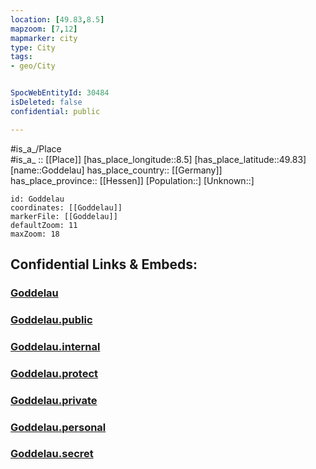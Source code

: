 ```yaml
---
location: [49.83,8.5] 
mapzoom: [7,12] 
mapmarker: city 
type: City
tags:
- geo/City


SpocWebEntityId: 30484
isDeleted: false
confidential: public

---
```

#is_a_/Place  
#is_a_ :: [[Place]] 
[has_place_longitude::8.5] 
[has_place_latitude::49.83] 
[name::Goddelau] 
has_place_country:: [[Germany]]  
has_place_province:: [[Hessen]] 
[Population::] 
[Unknown::] 


```leaflet
id: Goddelau
coordinates: [[Goddelau]] 
markerFile: [[Goddelau]] 
defaultZoom: 11 
maxZoom: 18
```


## Confidential Links & Embeds: 

### [Goddelau](/_Standards/Earth/Continent/Europe/Europe~Central/Germany/Germany~West/Hessen/counties~Hessen/Groß-Gerau/cities~Groß-Gerau/Riedstadt/boroughs~Riedstadt/Goddelau.md) 

### [Goddelau.public](/_public/Earth/Continent/Europe/Europe~Central/Germany/Germany~West/Hessen/counties~Hessen/Groß-Gerau/cities~Groß-Gerau/Riedstadt/boroughs~Riedstadt/Goddelau.public.md) 

### [Goddelau.internal](/_internal/Earth/Continent/Europe/Europe~Central/Germany/Germany~West/Hessen/counties~Hessen/Groß-Gerau/cities~Groß-Gerau/Riedstadt/boroughs~Riedstadt/Goddelau.internal.md) 

### [Goddelau.protect](/_protect/Earth/Continent/Europe/Europe~Central/Germany/Germany~West/Hessen/counties~Hessen/Groß-Gerau/cities~Groß-Gerau/Riedstadt/boroughs~Riedstadt/Goddelau.protect.md) 

### [Goddelau.private](/_private/Earth/Continent/Europe/Europe~Central/Germany/Germany~West/Hessen/counties~Hessen/Groß-Gerau/cities~Groß-Gerau/Riedstadt/boroughs~Riedstadt/Goddelau.private.md) 

### [Goddelau.personal](/_personal/Earth/Continent/Europe/Europe~Central/Germany/Germany~West/Hessen/counties~Hessen/Groß-Gerau/cities~Groß-Gerau/Riedstadt/boroughs~Riedstadt/Goddelau.personal.md) 

### [Goddelau.secret](/_secret/Earth/Continent/Europe/Europe~Central/Germany/Germany~West/Hessen/counties~Hessen/Groß-Gerau/cities~Groß-Gerau/Riedstadt/boroughs~Riedstadt/Goddelau.secret.md)

